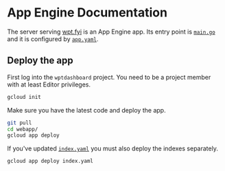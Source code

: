 # App Engine Documentation

The server serving [wpt.fyi](https://wpt.fyi) is an App Engine app.
Its entry point is [`main.go`](../main.go) and it is configured by
[`app.yaml`](../app.yaml).

## Deploy the app

First log into the `wptdashboard` project. You need to be a project member
with at least Editor privileges.

```sh
gcloud init
```

Make sure you have the latest code and deploy the app.

```sh
git pull
cd webapp/
gcloud app deploy
```

If you've updated [`index.yaml`](../index.yaml) you must also deploy the indexes
separately.

```sh
gcloud app deploy index.yaml
```
